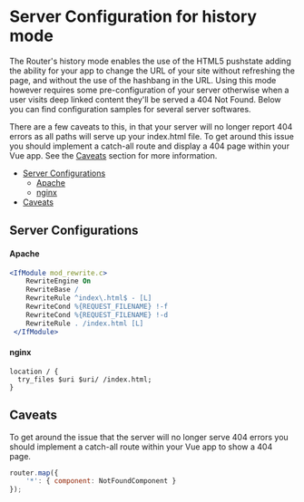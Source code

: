 # Server Configuration for history mode

The Router's history mode enables the use of the HTML5 pushstate adding the ability for your app to change the URL of your site without refreshing the page, and without the use of the hashbang in the URL. Using this mode however requires some pre-configuration of your server otherwise when a user visits deep linked content they'll be served a 404 Not Found. Below you can find configuration samples for several server softwares.

There are a few caveats to this, in that your server will no longer report 404 errors as all paths will serve up your index.html file. To get around this issue you should implement a catch-all route and display a 404 page within your Vue app. See the [Caveats](#caveats) section for more information.

 - [Server Configurations](#server-configurations)
   - [Apache](#apache)
   - [nginx](#nginx)
 - [Caveats](#caveats)

## Server Configurations

#### Apache

```apache
<IfModule mod_rewrite.c>
    RewriteEngine On
    RewriteBase /
    RewriteRule ^index\.html$ - [L]
    RewriteCond %{REQUEST_FILENAME} !-f
    RewriteCond %{REQUEST_FILENAME} !-d
    RewriteRule . /index.html [L]
 </IfModule>
```

#### nginx

```nginx
location / {
  try_files $uri $uri/ /index.html;
}
```

## Caveats

To get around the issue that the server will no longer serve 404 errors you should implement a catch-all route within your Vue app to show a 404 page.

```javascript
router.map({
    '*': { component: NotFoundComponent }
});
```

